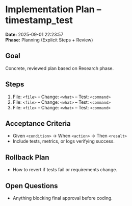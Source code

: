 # Implementation Plan – timestamp_test
**Date:** 2025-09-01 22:23:57  
**Phase:** Planning (Explicit Steps + Review)

## Goal
Concrete, reviewed plan based on Research phase.

## Steps
1. File: `<file>` – Change: `<what>` – Test: `<command>`
2. File: `<file>` – Change: `<what>` – Test: `<command>`
3. File: `<file>` – Change: `<what>` – Test: `<command>`

## Acceptance Criteria
- Given `<condition>` → When `<action>` → Then `<result>`
- Include tests, metrics, or logs verifying success.

## Rollback Plan
- How to revert if tests fail or requirements change.

## Open Questions
- Anything blocking final approval before coding.

